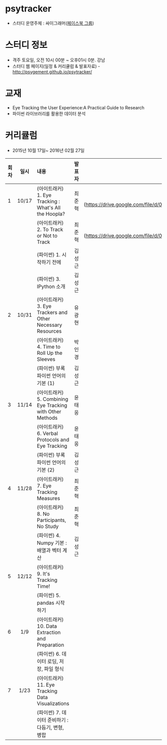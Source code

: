 ﻿# psytracker
* 스터디 운영주체 : 싸이그래머([페이스북 그룹](https://www.facebook.com/groups/psygrammer/))

# 스터디 정보 
* 격주 토요일, 오전 10시 00분 ~ 오후01시 0분. 강남
* 스터디 웹 페이지(일정 & 커리큘럼 & 발표자료) - http://psygement.github.io/psytracker/

# 교재 
* Eye Tracking the User Experience:A Practical Guide to Research
* 파이썬 라이브러리를 활용한 데이터 분석
  
# 커리큘럼
* 2015년 10월 17일~ 2016년 02월 27일

| 회차  | 일시   | 내용                                  | 발표자  |              발표자료                    |
| ----- |:------:| :-------------------------------------|:-------:|:----------------------------------------: |
| 1 |10/17|(아이트래커) 1. Eye Tracking : What's All the Hoopla?  |최준혁|[발표자료](https://drive.google.com/file/d/0B4yBAE4bEc7SWU1vaXRUQzdQSFU/view] |
|   | |(아이트래커) 2. To Track or Not to Track  |최준혁|[발표자료](https://drive.google.com/file/d/0B4yBAE4bEc7SWU1vaXRUQzdQSFU/view] |
|   | |(파이썬) 1. 시작하기 전에|김성근|[발표자료](https://drive.google.com/file/d/0B_Ekt7icI0htelpvb09FNFpYNUk/view) |
|   | |(파이썬) 3. IPython 소개|김성근|[발표자료](비어있음) |
| 2 |10/31|(아이트래커) 3. Eye Trackers and Other Necessary Resources|유광현|[발표자료](https://drive.google.com/file/d/0B6bh3lIFps2AM2hOSXg2Wk5wMnc/view) |
|   | |(아이트래커) 4. Time to Roll Up the Sleeves|박인경|[발표자료](https://drive.google.com/file/d/0ByUllMkZFGQZUkI5OWpPcFZDX2s/view) |
|   | |(파이썬) 부록 파이썬 언어의 기본 (1)|김성근|[발표자료](비어있음) |
| 3 |11/14|(아이트래커) 5. Combining Eye Tracking with Other Methods|윤태웅|[발표자료](https://drive.google.com/file/d/0B0dzDrijPVl1STlqQVk0MjhlZWs/view) |
|   | |(아이트래커) 6. Verbal Protocols and Eye Tracking|윤태웅| [발표자료](https://drive.google.com/file/d/0B0dzDrijPVl1STlqQVk0MjhlZWs/view) |
|   | |(파이썬) 부록 파이썬 언어의 기본 (2)|김성근|[발표자료](비어있음) |
| 4 |11/28|(아이트래커) 7. Eye Tracking Measures|최준혁|[발표자료](비어있음) |	
|   | |(아이트래커) 8. No Participants, No Study|최준혁|[발표자료](비어있음) |	
|   | |(파이썬) 4. Numpy 기본 : 배열과 벡터 계산|김성근|[발표자료](비어있음) | 	
| 5 |12/12|(아이트래커) 9. It's Tracking Time!|||	
|   | |(파이썬) 5. pandas 시작하기||| 	
| 6 |1/9|(아이트래커) 10. Data Extraction and Preparation|||	
|   | |(파이썬) 6. 데이터 로딩, 저장, 파일 형식||| 	
| 7 |1/23|(아이트래커) 11. Eye Tracking Data Visualizations|||	
|   | |(파이썬) 7. 데이터 준비하기 : 다듬기, 변형, 병합||| 

